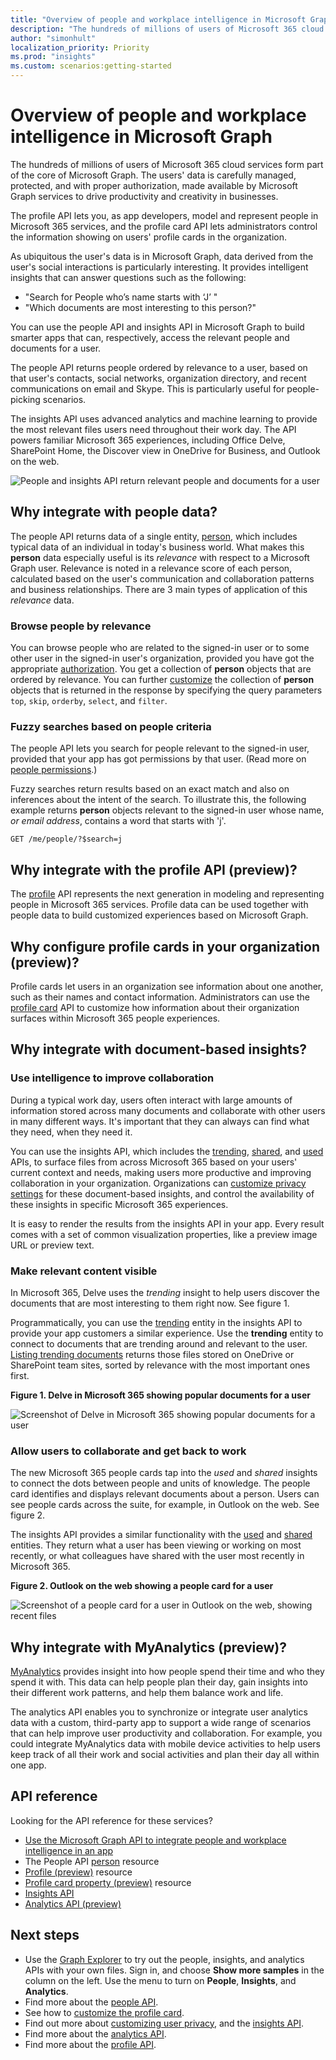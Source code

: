 ```yaml
---
title: "Overview of people and workplace intelligence in Microsoft Graph"
description: "The hundreds of millions of users of Microsoft 365 cloud services form part of the core of Microsoft Graph. The users' data is carefully managed, protected, and with proper authorization, made available by Microsoft Graph services to drive productivity and creativity in businesses. As ubiquitous the user's data is in Microsoft Graph, data derived from the user's social interactions is particularly interesting."
author: "simonhult"
localization_priority: Priority
ms.prod: "insights"
ms.custom: scenarios:getting-started
---
```


# Overview of people and workplace intelligence in Microsoft Graph

The hundreds of millions of users of Microsoft 365 cloud services form part of the core of Microsoft Graph. The users' data is carefully managed, protected, and with proper authorization, made available by Microsoft Graph services to drive productivity and creativity in businesses. 

The profile API lets you, as app developers, model and represent people in Microsoft 365 services, and the profile card API lets administrators control the information showing on users' profile cards in the organization.

As ubiquitous the user's data is in Microsoft Graph, data derived from the user's social interactions is particularly interesting. It provides intelligent insights that can answer questions such as the following:

- "Search for People who’s name starts with ‘J’ "
- "Which documents are most interesting to this person?"

You can use the people API and insights API in Microsoft Graph to build smarter apps that can, respectively, access the relevant people and documents for a user.

The people API returns people ordered by relevance to a user, based on that user's contacts, social networks, organization directory, and recent communications on email and Skype. This is particularly useful for people-picking scenarios.

The insights API uses advanced analytics and machine learning to provide the most relevant files users need throughout their work day. The API powers familiar Microsoft 365 experiences, including Office Delve, SharePoint Home, the Discover view in OneDrive for Business, and Outlook on the web.

![People and insights API return relevant people and documents for a user](images/social-intel-concept-overview-data.png)

## Why integrate with people data?

The people API returns data of a single entity, [person](/graph/api/resources/person?view=graph-rest-1.0), which includes typical data of an individual in today's business world. What makes this **person** data especially useful is its _relevance_ with respect to a Microsoft Graph user. Relevance is noted in a relevance score of each person, calculated based on the user's communication and collaboration patterns and business relationships. There are 3 main types of application of this _relevance_ data.

### Browse people by relevance

You can browse people who are related to the signed-in user or to some other user in the signed-in user's organization, provided you have got the appropriate [authorization](people-example.md#authorization). You get a collection of **person** objects that are ordered by relevance. You can further [customize](people-example.md#browse-people) the collection of **person** objects that is returned in the response by specifying the query parameters `top`, `skip`, `orderby`, `select`, and `filter`.

### Fuzzy searches based on people criteria

The people API lets you search for people relevant to the signed-in user, provided that your app has got permissions by that user. (Read more on [people permissions](permissions-reference.md#people-permissions).)

Fuzzy searches return results based on an exact match and also on inferences about the intent of the search. To illustrate this, the following example returns **person** objects relevant to the signed-in user whose name, _or email address_, contains a word that starts with 'j'.

<!-- { "blockType": "ignored" } -->
```http
GET /me/people/?$search=j
```

## Why integrate with the profile API (preview)?

The [profile](/graph/api/resources/profile) API represents the next generation in modeling and representing people in Microsoft 365 services. Profile data can be used together with people data to build customized experiences based on Microsoft Graph.

## Why configure profile cards in your organization (preview)?

Profile cards let users in an organization see information about one another, such as their names and contact information. Administrators can use the [profile card](/graph/api/resources/profilecardproperty) API to customize how information about their organization surfaces within Microsoft 365 people experiences.

## Why integrate with document-based insights?

### Use intelligence to improve collaboration

During a typical work day, users often interact with large amounts of information stored across many documents and collaborate with other users in many different ways. It's important that they can always can find what they need, when they need it.

You can use the insights API, which includes the [trending](/graph/api/resources/insights-trending?view=graph-rest-1.0), [shared](/graph/api/resources/insights-shared?view=graph-rest-1.0), and [used](/graph/api/resources/insights-used?view=graph-rest-1.0) APIs, to surface files from across Microsoft 365 based on your users' current context and needs, making users more productive and improving collaboration in your organization. Organizations can [customize privacy settings](insights-customize-item-insights-privacy.md) for these document-based insights, and control the availability of these insights in specific Microsoft 365 experiences.

It is easy to render the results from the insights API in your app. Every result comes with a set of common visualization properties, like a preview image URL or preview text.

### Make relevant content visible

In Microsoft 365, Delve uses the _trending_ insight to help users discover the documents that are most interesting to them right now. See figure 1.

Programmatically, you can use the [trending](/graph/api/resources/insights-trending?view=graph-rest-1.0) entity in the insights API to provide your app customers a similar experience. Use the **trending** entity to connect to documents that are trending around and relevant to the user. [Listing trending documents](/graph/api/insights-list-trending?view=graph-rest-1.0) returns those files stored on OneDrive or SharePoint team sites, sorted by relevance with the most important ones first. 

**Figure 1. Delve in Microsoft 365 showing popular documents for a user**

![Screenshot of Delve in Microsoft 365 showing popular documents for a user](images/delve-concept.png)

### Allow users to collaborate and get back to work

The new Microsoft 365 people cards tap into the _used_ and _shared_ insights to connect the dots between people and units of knowledge. The people card identifies and displays relevant documents about a person. Users can see people cards across the suite, for example, in Outlook on the web. See figure 2.

The insights API provides a similar functionality with the [used](/graph/api/resources/insights-used?view=graph-rest-1.0) and [shared](/graph/api/resources/insights-shared?view=graph-rest-1.0) entities. They return what a user has been viewing or working on most recently, or what colleagues have shared with the user most recently in Microsoft 365.

**Figure 2. Outlook on the web showing a people card for a user**

![Screenshot of a people card for a user in Outlook on the web, showing recent files](images/peoplecard-concept.png)

## Why integrate with MyAnalytics (preview)?

[MyAnalytics](/workplace-analytics/myanalytics/index) provides insight into how people spend their time and who they spend it with. This data can help people plan their day, gain insights into their different work patterns, and help them balance work and life.

The analytics API enables you to synchronize or integrate user analytics data with a custom, third-party app to support a wide range of scenarios that can help improve user productivity and collaboration. For example, you could integrate MyAnalytics data with mobile device activities to help users keep track of all their work and social activities and plan their day all within one app.
 
## API reference

Looking for the API reference for these services?

- [Use the Microsoft Graph API to integrate people and workplace intelligence in an app](/graph/api/resources/social-overview)
- The People API [person](/graph/api/resources/person) resource
- [Profile (preview)](/graph/api/resources/profile) resource
- [Profile card property (preview)](/graph/api/resources/profilecardproperty) resource
- [Insights API](/graph/api/resources/officegraphinsights)
- [Analytics API (preview)](/graph/api/resources/useranalytics)

## Next steps

* Use the [Graph Explorer](https://developer.microsoft.com/graph/graph-explorer) to try out the people, insights, and analytics APIs with your own files. Sign in, and choose **Show more samples** in the column on the left. Use the menu to turn on **People**, **Insights**, and **Analytics**.
* Find more about the [people API](people-example.md).
* See how to [customize the profile card](add-properties-profilecard.md).
* Find out more about [customizing user privacy](insights-customize-item-insights-privacy.md), and the [insights API](/api-reference/beta/resources/iteminsights.md).
* Find more about the [analytics API](/graph/api/resources/social-overview?view=graph-rest-beta#help-users-balance-work-and-life).
* Find more about the [profile API](/graph/api/resources/profile?view=graph-rest-beta).